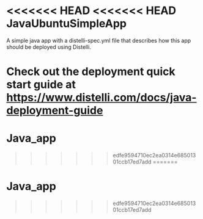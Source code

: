 <<<<<<< HEAD
<<<<<<< HEAD
JavaUbuntuSimpleApp
===================

A simple java app with a distelli-spec.yml file that describes how this app should be deployed using Distelli.

Check out the deployment quick start guide at https://www.distelli.com/docs/java-deployment-guide
=======
# Java_app
>>>>>>> edfe9594710ec2ea0314e68501301ccb17ed7add
=======
# Java_app
>>>>>>> edfe9594710ec2ea0314e68501301ccb17ed7add
